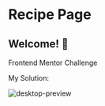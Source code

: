 # Recipe Page
## Welcome! 👋

Frontend Mentor Challenge 

My Solution:

![desktop-preview](https://github.com/hernan11/recipe-page/assets/26915529/950d2dc7-b857-4154-9135-98b1a6b6387d)
